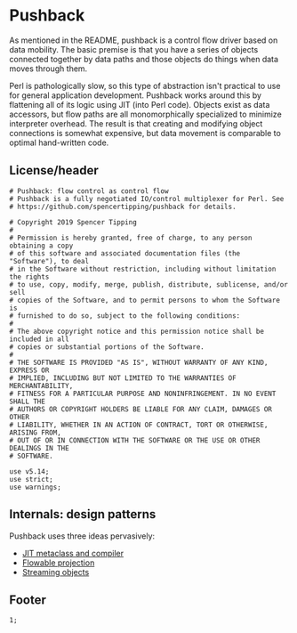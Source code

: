# Pushback
As mentioned in the README, pushback is a control flow driver based on data
mobility. The basic premise is that you have a series of objects connected
together by data paths and those objects do things when data moves through them.

Perl is pathologically slow, so this type of abstraction isn't practical to use
for general application development. Pushback works around this by flattening
all of its logic using JIT (into Perl code). Objects exist as data accessors,
but flow paths are all monomorphically specialized to minimize interpreter
overhead. The result is that creating and modifying object connections is
somewhat expensive, but data movement is comparable to optimal hand-written
code.


## License/header
```text
# Pushback: flow control as control flow
# Pushback is a fully negotiated IO/control multiplexer for Perl. See
# https://github.com/spencertipping/pushback for details.

# Copyright 2019 Spencer Tipping
#
# Permission is hereby granted, free of charge, to any person obtaining a copy
# of this software and associated documentation files (the "Software"), to deal
# in the Software without restriction, including without limitation the rights
# to use, copy, modify, merge, publish, distribute, sublicense, and/or sell
# copies of the Software, and to permit persons to whom the Software is
# furnished to do so, subject to the following conditions:
#
# The above copyright notice and this permission notice shall be included in all
# copies or substantial portions of the Software.
#
# THE SOFTWARE IS PROVIDED "AS IS", WITHOUT WARRANTY OF ANY KIND, EXPRESS OR
# IMPLIED, INCLUDING BUT NOT LIMITED TO THE WARRANTIES OF MERCHANTABILITY,
# FITNESS FOR A PARTICULAR PURPOSE AND NONINFRINGEMENT. IN NO EVENT SHALL THE
# AUTHORS OR COPYRIGHT HOLDERS BE LIABLE FOR ANY CLAIM, DAMAGES OR OTHER
# LIABILITY, WHETHER IN AN ACTION OF CONTRACT, TORT OR OTHERWISE, ARISING FROM,
# OUT OF OR IN CONNECTION WITH THE SOFTWARE OR THE USE OR OTHER DEALINGS IN THE
# SOFTWARE.

use v5.14;
use strict;
use warnings;

```


## Internals: design patterns
Pushback uses three ideas pervasively:

- [JIT metaclass and compiler](pushback/jit.md)
- [Flowable projection](pushback/flowable.md)
- [Streaming objects](pushback/streaming.md)


## Footer
```text
1;
```

